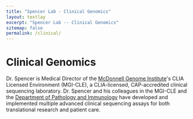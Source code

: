 ```yaml
---
title: "Spencer Lab - Clinical Genomics"
layout: textlay
excerpt: "Spencer Lab -- Clinical Genomics"
sitemap: false
permalink: /clinical/
---
```


# Clinical Genomics

Dr. Spencer is Medical Director of the [McDonnell Genome Institute](https://genome.wustl.edu)'s
CLIA Licensed Environment (MGI-CLE), a CLIA-licensed, CAP-accredited clinical
sequencing laboratory. Dr. Spencer and his colleagues in the MGI-CLE
and the
[Department of Pathology and Immunology](https://pathology.wustl.edu/)
have developed and implemented multiple advanced clinical
sequencing assays for both translational research and patient care.

